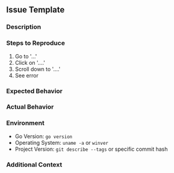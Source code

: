 ## Issue Template

### Description

<!-- A clear and concise description of what the issue is. -->

### Steps to Reproduce

1. Go to '...'
2. Click on '....'
3. Scroll down to '....'
4. See error

### Expected Behavior

<!-- A clear and concise description of what you expected to happen. -->

### Actual Behavior

<!-- A clear and concise description of what actually happened. -->

### Environment

- Go Version: `go version`
- Operating System: `uname -a` or `winver`
- Project Version: `git describe --tags` or specific commit hash

### Additional Context

<!-- Add any other context about the problem here. -->
